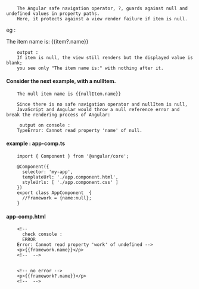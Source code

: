 ####

        The Angular safe navigation operator, ?, guards against null and undefined values in property paths. 
        Here, it protects against a view render failure if item is null.

eg : 
        <p>The item name is: {{item?.name}}</p>


        output : 
        If item is null, the view still renders but the displayed value is blank; 
        you see only "The item name is:" with nothing after it.

####  Consider the next example, with a nullItem.


        The null item name is {{nullItem.name}}

        Since there is no safe navigation operator and nullItem is null, 
        JavaScript and Angular would throw a null reference error and break the rendering process of Angular:

         output on console :
        TypeError: Cannot read property 'name' of null.
        
        
#### example : app-comp.ts

        import { Component } from '@angular/core';

        @Component({
          selector: 'my-app',
          templateUrl: './app.component.html',
          styleUrls: [ './app.component.css' ]
        })
        export class AppComponent  {
          //framework = {name:null};
        }

#### app-comp.html

        <!-- 
          check console : 
          ERROR
        Error: Cannot read property 'work' of undefined -->
        <p>{{framework.name}}</p>
        <!--  -->


        <!-- no error -->
        <p>{{framework?.name}}</p>
        <!--  -->
